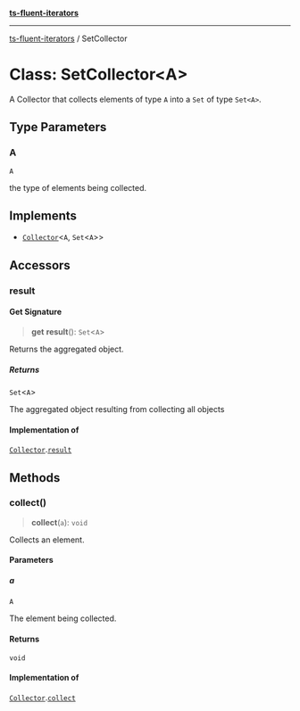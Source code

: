 [**ts-fluent-iterators**](../README.md)

---

[ts-fluent-iterators](../README.md) / SetCollector

# Class: SetCollector\<A\>

A Collector that collects elements of type `A` into a `Set` of type `Set<A>`.

## Type Parameters

### A

`A`

the type of elements being collected.

## Implements

- [`Collector`](../interfaces/Collector.md)\<`A`, `Set`\<`A`\>\>

## Accessors

### result

#### Get Signature

> **get** **result**(): `Set`\<`A`\>

Returns the aggregated object.

##### Returns

`Set`\<`A`\>

The aggregated object resulting from collecting all objects

#### Implementation of

[`Collector`](../interfaces/Collector.md).[`result`](../interfaces/Collector.md#result)

## Methods

### collect()

> **collect**(`a`): `void`

Collects an element.

#### Parameters

##### a

`A`

The element being collected.

#### Returns

`void`

#### Implementation of

[`Collector`](../interfaces/Collector.md).[`collect`](../interfaces/Collector.md#collect)
